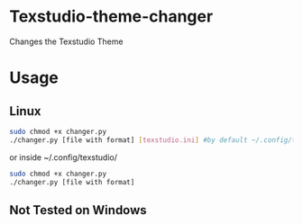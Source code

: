 # Texstudio-theme-changer
Changes the Texstudio Theme 

# Usage

## Linux
```bash
sudo chmod +x changer.py
./changer.py [file with format] [texstudio.ini] #by default ~/.config/texstudio/texstudio.ini
```
or inside ~/.config/texstudio/
```bash
sudo chmod +x changer.py
./changer.py [file with format] 
```

## Not Tested on Windows
